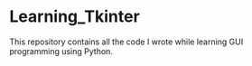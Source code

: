 # Learning_Tkinter
This repository contains all the code I wrote while learning GUI programming using Python.

